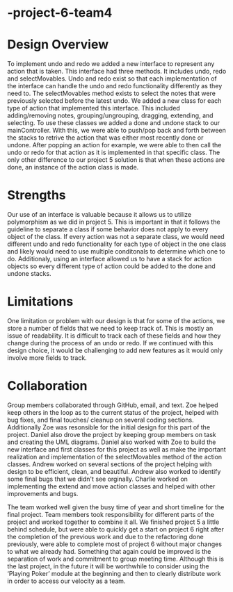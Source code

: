 # -project-6-team4

# Design Overview
To implement undo and redo we added a new interface to represent any action that is taken. This interface had three methods. It includes undo, redo and selectMovables. Undo and redo exist so that each implementation of the interface can handle the undo and redo functionality differently as they need to. The selectMovables method exists to select the notes that were previously selected before the latest undo. We added a new class for each type of action that implemented this interface. This included adding/removing notes, grouping/ungrouping, dragging, extending, and selecting. To use these classes we added a done and undone stack to our mainController. With this, we were able to push/pop back and forth between the stacks to retrive the action that was either most recently done or undone. After popping an action for example, we were able to then call the undo or redo for that action as it is implemented in that specific class. The only other difference to our project 5 solution is that when these actions are done, an instance of the action class is made. 

# Strengths
Our use of an interface is valuable because it allows us to utilize polymorphism as we did in project 5. This is important in that it follows the guideline to separate a class if some behavior does not apply to every object of the class. If every action was not a separate class, we would need different undo and redo functionality for each type of object in the one class and likely would need to use multiple conditonals to determine which one to do. Additionaly, using an interface allowed us to have a stack for action objects so every different type of action could be added to the done and undone stacks. 

# Limitations
One limitation or problem with our design is that for some of the actions, we store a number of fields that we need to keep track of. This is mostly an issue of readability. It is difficult to track each of these fields and how they change during the process of an undo or redo. If we continued with this design choice, it would be challenging to add new features as it would only involve more fields to track. 
 
# Collaboration
Group members collaborated through GitHub, email, and text. Zoe helped keep others in the loop as to the current status of the project, helped with bug fixes, and final touches/ cleanup on several coding sections. Additionally Zoe was resonsible for the initial design for this part of the project. Daniel also drove the project by keeping group members on task and creating the UML diagrams. Daniel also worked with Zoe to build the new interface and first classes for this project as well as make the important realization and implementation of the selectMovables method of the action classes. Andrew worked on several sections of the project helping with design to be efficient, clean, and beautiful. Andrew also worked to identify some final bugs that we didn't see orginally. Charlie worked on implementing the extend and move action classes and helped with other improvements and bugs. 

The team worked well given the busy time of year and short timeline for the final project. Team members took responsibility for different parts of the project and worked together to combine it all. We finished project 5 a little behind schedule, but were able to quickly get a start on project 6 right after the completion of the previous work and due to the refactoring done previously, were able to complete most of project 6 without major changes to what we already had. Something that again could be improved is the separation of work and commitment to group meeting time. Although this is the last project, in the future it will be worthwhile to consider using the ‘Playing Poker’ module at the beginning and then to clearly distribute work in order to access our velocity as a team. 

